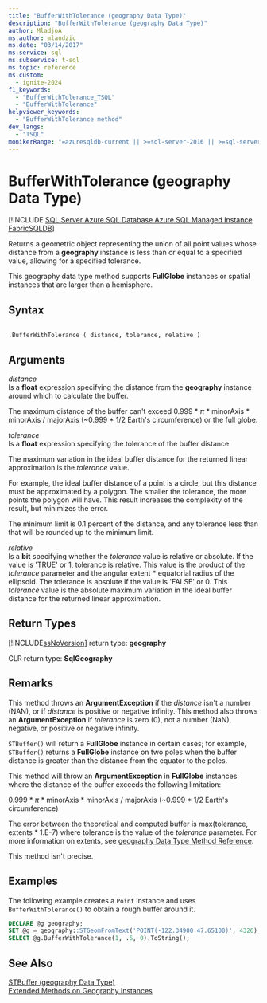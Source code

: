 ```yaml
---
title: "BufferWithTolerance (geography Data Type)"
description: "BufferWithTolerance (geography Data Type)"
author: MladjoA
ms.author: mlandzic
ms.date: "03/14/2017"
ms.service: sql
ms.subservice: t-sql
ms.topic: reference
ms.custom:
  - ignite-2024
f1_keywords:
  - "BufferWithTolerance_TSQL"
  - "BufferWithTolerance"
helpviewer_keywords:
  - "BufferWithTolerance method"
dev_langs:
  - "TSQL"
monikerRange: "=azuresqldb-current || >=sql-server-2016 || >=sql-server-linux-2017 || =azuresqldb-mi-current || =fabric"
---
```

# BufferWithTolerance (geography Data Type)
[!INCLUDE [SQL Server Azure SQL Database Azure SQL Managed Instance FabricSQLDB](../../includes/applies-to-version/sql-asdb-asdbmi-fabricsqldb.md)]

Returns a geometric object representing the union of all point values whose distance from a **geography** instance is less than or equal to a specified value, allowing for a specified tolerance.  
  
This geography data type method supports **FullGlobe** instances or spatial instances that are larger than a hemisphere.  
  
## Syntax  
  
```  
  
.BufferWithTolerance ( distance, tolerance, relative )  
```  
  
## Arguments
_distance_  
Is a **float** expression specifying the distance from the **geography** instance around which to calculate the buffer.  
  
The maximum distance of the buffer can't exceed 0.999 \* _π_  * minorAxis \* minorAxis / majorAxis (~0.999 \* 1/2 Earth's circumference) or the full globe.  
  
_tolerance_  
Is a **float** expression specifying the tolerance of the buffer distance.  
  
The maximum variation in the ideal buffer distance for the returned linear approximation is the _tolerance_ value.  
  
For example, the ideal buffer distance of a point is a circle, but this distance must be approximated by a polygon. The smaller the tolerance, the more points the polygon will have. This result increases the complexity of the result, but minimizes the error.  
  
The minimum limit is 0.1 percent of the distance, and any tolerance less than that will be rounded up to the minimum limit.  
  
_relative_  
Is a **bit** specifying whether the _tolerance_ value is relative or absolute. If the value is 'TRUE' or 1, tolerance is relative. This value is the product of the _tolerance_ parameter and the angular extent \* equatorial radius of the ellipsoid. The tolerance is absolute if the value is 'FALSE' or 0. This _tolerance_ value is the absolute maximum variation in the ideal buffer distance for the returned linear approximation.  
  
## Return Types  
[!INCLUDE[ssNoVersion](../../includes/ssnoversion-md.md)] return type: **geography**  
  
CLR return type: **SqlGeography**  
  
## Remarks  
This method throws an **ArgumentException** if the _distance_ isn't a number (NAN), or if _distance_ is positive or negative infinity.  This method also throws an **ArgumentException** if _tolerance_ is zero (0), not a number (NaN), negative, or positive or negative infinity.  
  
`STBuffer()` will return a **FullGlobe** instance in certain cases; for example, `STBuffer()` returns a **FullGlobe** instance on two poles when the buffer distance is greater than the distance from the equator to the poles.  
  
This method will throw an **ArgumentException** in **FullGlobe** instances where the distance of the buffer exceeds the following limitation:  
  
0.999 \* _π_ * minorAxis \* minorAxis / majorAxis (~0.999 \* 1/2 Earth's circumference)  
  
The error between the theoretical and computed buffer is max(tolerance, extents \* 1.E-7) where tolerance is the value of the _tolerance_ parameter. For more information on extents, see [geography Data Type Method Reference](./stequals-geography-data-type.md).  
  
This method isn't precise.  
  
## Examples  
The following example creates a `Point` instance and uses `BufferWithTolerance()` to obtain a rough buffer around it.  
  
```sql
DECLARE @g geography;  
SET @g = geography::STGeomFromText('POINT(-122.34900 47.65100)', 4326);  
SELECT @g.BufferWithTolerance(1, .5, 0).ToString();  
```  
  
## See Also  
[STBuffer &#40;geography Data Type&#41;](../../t-sql/spatial-geography/stbuffer-geography-data-type.md)   
[Extended Methods on Geography Instances](../../t-sql/spatial-geography/extended-methods-on-geography-instances.md)  
  

